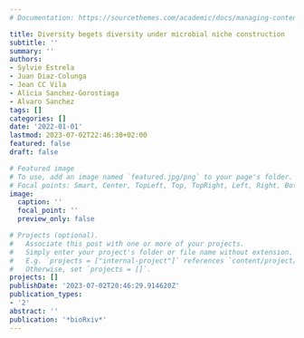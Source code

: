 ```yaml
---
# Documentation: https://sourcethemes.com/academic/docs/managing-content/

title: Diversity begets diversity under microbial niche construction
subtitle: ''
summary: ''
authors:
- Sylvie Estrela
- Juan Diaz-Colunga
- Jean CC Vila
- Alicia Sanchez-Gorostiaga
- Alvaro Sanchez
tags: []
categories: []
date: '2022-01-01'
lastmod: 2023-07-02T22:46:30+02:00
featured: false
draft: false

# Featured image
# To use, add an image named `featured.jpg/png` to your page's folder.
# Focal points: Smart, Center, TopLeft, Top, TopRight, Left, Right, BottomLeft, Bottom, BottomRight.
image:
  caption: ''
  focal_point: ''
  preview_only: false

# Projects (optional).
#   Associate this post with one or more of your projects.
#   Simply enter your project's folder or file name without extension.
#   E.g. `projects = ["internal-project"]` references `content/project/deep-learning/index.md`.
#   Otherwise, set `projects = []`.
projects: []
publishDate: '2023-07-02T20:46:29.914620Z'
publication_types:
- '2'
abstract: ''
publication: '*bioRxiv*'
---
```

